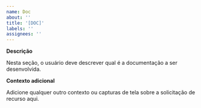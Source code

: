 ```yaml
---
name: Doc
about: ''
title: '[DOC]'
labels: ''
assignees: ''
---
```


**Descrição**

Nesta seção, o usuário deve descrever qual é a documentação a ser desenvolvida.

**Contexto adicional**

Adicione qualquer outro contexto ou capturas de tela sobre a solicitação de recurso aqui.
